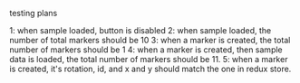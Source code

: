 testing plans

1: when sample loaded, button is disabled
2: when sample loaded, the number of total markers should be 10
3: when a marker is created, the total number of markers should be 1
4: when a marker is created, then sample data is loaded, the total number of
markers should be 11.
5: when a marker is created, it's rotation, id, and x and y should match the one
in redux store.
